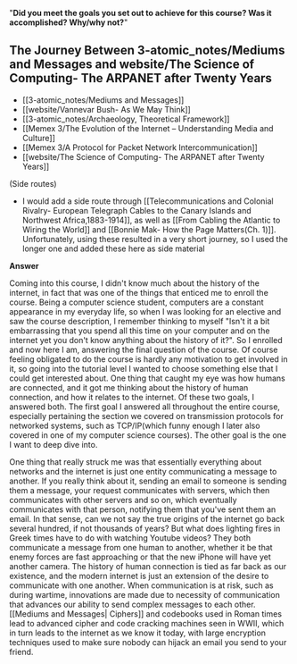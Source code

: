 "**Did you meet the goals you set out to achieve for this course? Was it accomplished? Why/why not?**"


## The Journey Between 3-atomic_notes/Mediums and Messages and website/The Science of Computing- The ARPANET after Twenty Years
- [[3-atomic_notes/Mediums and Messages]]
- [[website/Vannevar Bush- As We May Think]]
- [[3-atomic_notes/Archaeology, Theoretical Framework]]
- [[Memex 3/The Evolution of the Internet – Understanding Media and Culture]]
- [[Memex 3/A Protocol for Packet Network Intercommunication]]
- [[website/The Science of Computing- The ARPANET after Twenty Years]]


(Side routes)
- I would add a side route through [[Telecommunications and Colonial Rivalry- European Telegraph Cables to the Canary Islands and Northwest Africa,1883-1914]], as well as [[From Cabling the Atlantic to Wiring the World]] and [[Bonnie Mak- How the Page Matters(Ch. 1)]]. Unfortunately, using these resulted in a very short journey, so I used the longer one and added these here as side material




**Answer**


Coming into this course, I didn't know much about the history of the internet, in fact that was one of the things that enticed me to enroll the course. Being a computer science student, computers are a constant appearance in my everyday life, so when I was looking for an elective and saw the course description, I remember thinking to myself "Isn't it a bit embarrassing that you spend all this time on your computer and on the internet yet you don't know anything about the history of it?". So I enrolled and now here I am, answering the final question of the course. Of course feeling obligated to do the course is hardly any motivation to get involved in it, so going into the tutorial level I wanted to choose something else that I could get interested about. One thing that caught my eye was how humans are connected, and it got me thinking about the history of human connection, and how it relates to the internet. Of these two goals, I answered both. The first goal I answered all throughout the entire course, especially pertaining the section we covered on transmission protocols for networked systems, such as TCP/IP(which funny enough I later also covered in one of my computer science courses). The other goal is the one I want to deep dive into.


One thing that really struck me was that essentially everything about networks and the internet is just one entity communicating a message to another. If you really think about it, sending an email to someone is sending them a message, your request communicates with servers, which then communicates with other servers and so on, which eventually communicates with that person, notifying them that you've sent them an email. In that sense, can we not say the true origins of the internet go back several hundred, if not thousands of years? But what does lighting fires in Greek times have to do with watching Youtube videos? They both communicate a message from one human to another, whether it be that enemy forces are fast approaching or that the new iPhone will have yet another camera. The history of human connection is tied as far back as our existence, and the modern internet is just an extension of the desire to communicate with one another. When communication is at risk, such as during wartime, innovations are made due to necessity of communication that advances our ability to send complex messages to each other. [[Mediums and Messages| Ciphers]] and codebooks used in Roman times lead to advanced cipher and code cracking machines seen in WWII, which in turn leads to the internet as we know it today, with large encryption techniques used to make sure nobody can hijack an email you send to your friend. 
